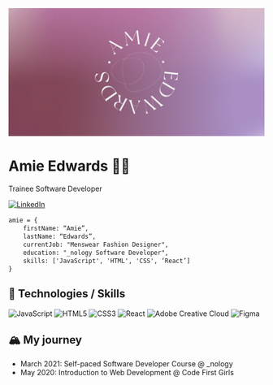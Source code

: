![](https://github.com/amiehannah/amiehannah/blob/main/Artboard%201.png)
# Amie Edwards 👩‍💻

Trainee Software Developer

<!-- [![LinkedIn](https://img.shields.io/badge/LinkedIn-AmieEdwards-blue)](https://www.linkedin.com/in/amie-edwards-70a19068/) -->
[![LinkedIn](https://img.shields.io/badge/-LinkedIn-0A66C2?logo=linkedin&logoColor=white&style=flat-square)](https://www.linkedin.com/in/amie-edwards-70a19068/)

```
amie = { 
	firstName: “Amie”,
	lastName: “Edwards”,
	currentJob: "Menswear Fashion Designer",
	education: "_nology Software Developer",
	skills: ['JavaScript', 'HTML', 'CSS', ‘React’]
}

```


## 🤖 Technologies / Skills
![JavaScript](https://img.shields.io/badge/-JavaScript-F7DF1E?logo=javascript&logoColor=white&style=for-the-badge&link=/ ) 
![HTML5](https://img.shields.io/badge/-HTML5-E34F26?logo=html5&logoColor=white&style=for-the-badge&link=/ )
![CSS3](https://img.shields.io/badge/-CSS3-1572B6?logo=css3&logoColor=white&style=for-the-badge&link=/ )
![React](https://img.shields.io/badge/-React-61DAFB?logo=react&logoColor=white&style=for-the-badge&link=/ )
![Adobe Creative Cloud](https://img.shields.io/badge/Adobe%20Creative%20Cloud-DA1F26.svg?style=for-the-badge&logo=Adobe%20Creative%20Cloud&logoColor=white)
![Figma](https://img.shields.io/badge/-Figma-F24E1E?logo=figma&logoColor=white&style=for-the-badge&link=/ )


## 🏔️ My journey 
- March 2021: Self-paced Software Developer Course @ _nology
- May 2020: Introduction to Web Development @ Code First Girls
